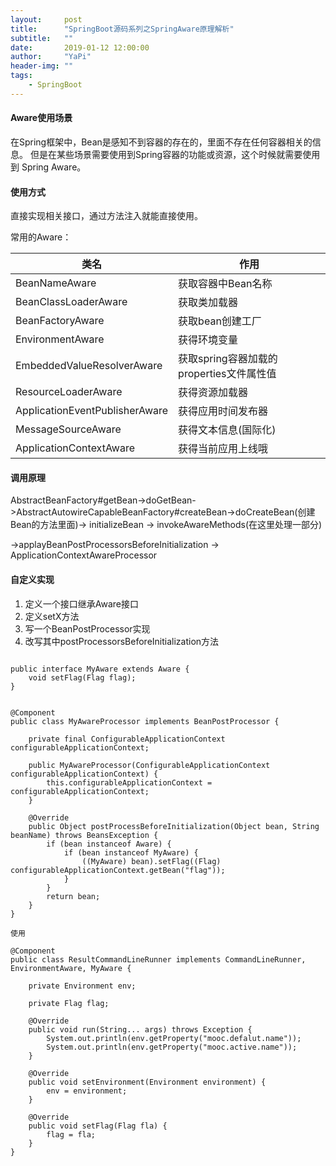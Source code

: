 ```yaml
---
layout:     post
title:      "SpringBoot源码系列之SpringAware原理解析"
subtitle:   ""
date:       2019-01-12 12:00:00
author:     "YaPi"
header-img: ""
tags:
    - SpringBoot
---
```


#### Aware使用场景

在Spring框架中，Bean是感知不到容器的存在的，里面不存在任何容器相关的信息。
但是在某些场景需要使用到Spring容器的功能或资源，这个时候就需要使用到
Spring Aware。

#### 使用方式

直接实现相关接口，通过方法注入就能直接使用。

常用的Aware：

类名 | 作用
---|---
BeanNameAware | 获取容器中Bean名称
BeanClassLoaderAware | 获取类加载器
BeanFactoryAware | 获取bean创建工厂
EnvironmentAware | 获得环境变量
EmbeddedValueResolverAware | 获取spring容器加载的properties文件属性值
ResourceLoaderAware | 获得资源加载器
ApplicationEventPublisherAware | 获得应用时间发布器
MessageSourceAware | 获得文本信息(国际化)
ApplicationContextAware | 获得当前应用上线哦


#### 调用原理

AbstractBeanFactory#getBean->doGetBean->AbstractAutowireCapableBeanFactory#createBean->doCreateBean(创建Bean的方法里面)-> initializeBean -> invokeAwareMethods(在这里处理一部分)

->applayBeanPostProcessorsBeforeInitialization -> ApplicationContextAwareProcessor



#### 自定义实现

1. 定义一个接口继承Aware接口
2. 定义setX方法
3. 写一个BeanPostProcessor实现
4. 改写其中postProcessorsBeforeInitialization方法


```

public interface MyAware extends Aware {
    void setFlag(Flag flag);
}


@Component
public class MyAwareProcessor implements BeanPostProcessor {

    private final ConfigurableApplicationContext configurableApplicationContext;

    public MyAwareProcessor(ConfigurableApplicationContext configurableApplicationContext) {
        this.configurableApplicationContext = configurableApplicationContext;
    }

    @Override
    public Object postProcessBeforeInitialization(Object bean, String beanName) throws BeansException {
        if (bean instanceof Aware) {
            if (bean instanceof MyAware) {
                ((MyAware) bean).setFlag((Flag) configurableApplicationContext.getBean("flag"));
            }
        }
        return bean;
    }
}

使用

@Component
public class ResultCommandLineRunner implements CommandLineRunner, EnvironmentAware, MyAware {

    private Environment env;

    private Flag flag;

    @Override
    public void run(String... args) throws Exception {
        System.out.println(env.getProperty("mooc.defalut.name"));
        System.out.println(env.getProperty("mooc.active.name"));
    }

    @Override
    public void setEnvironment(Environment environment) {
        env = environment;
    }

    @Override
    public void setFlag(Flag fla) {
        flag = fla;
    }
}

```